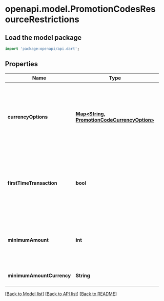 # openapi.model.PromotionCodesResourceRestrictions

## Load the model package
```dart
import 'package:openapi/api.dart';
```

## Properties
Name | Type | Description | Notes
------------ | ------------- | ------------- | -------------
**currencyOptions** | [**Map<String, PromotionCodeCurrencyOption>**](PromotionCodeCurrencyOption.md) | Promotion code restrictions defined in each available currency option. Each key must be a three-letter [ISO currency code](https://www.iso.org/iso-4217-currency-codes.html) and a [supported currency](https://stripe.com/docs/currencies). | [optional] [default to const {}]
**firstTimeTransaction** | **bool** | A Boolean indicating if the Promotion Code should only be redeemed for Customers without any successful payments or invoices | 
**minimumAmount** | **int** | Minimum amount required to redeem this Promotion Code into a Coupon (e.g., a purchase must be $100 or more to work). | [optional] 
**minimumAmountCurrency** | **String** | Three-letter [ISO code](https://stripe.com/docs/currencies) for minimum_amount | [optional] 

[[Back to Model list]](../README.md#documentation-for-models) [[Back to API list]](../README.md#documentation-for-api-endpoints) [[Back to README]](../README.md)


